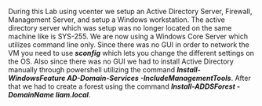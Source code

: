 During this Lab using vcenter we setup an Active Directory Server, Firewall, Management Server, and setup a Windows workstation. The active directory server which was setup was no longer located on the same machine like is SYS-255. We are now using a Windows Core Server which utilizes command line only. Since there was no GUI in order to network the VM you need to use _**sconfig**_ which lets you change the different settings on the OS. Also since there was no GUI we had to install Active Directory manually through powershell utilizing the command **_Install-WindowsFeature AD-Domain-Services -IncludeManagementTools_**. After that we had to create a forest using the command _**Install-ADDSForest -DomainName liam.local**_. 

